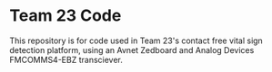 # Team 23 Code
This repository is for code used in Team 23's contact free vital sign detection platform, using an Avnet Zedboard and Analog Devices FMCOMMS4-EBZ transciever. 
